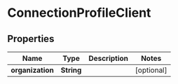 

# ConnectionProfileClient


## Properties

| Name | Type | Description | Notes |
|------------ | ------------- | ------------- | -------------|
|**organization** | **String** |  |  [optional] |



